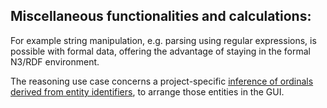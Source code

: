 ## Miscellaneous functionalities and calculations:
For example string manipulation, e.g. parsing using regular expressions, is possible with formal data, offering the advantage of staying in the formal N3/RDF environment.  

The reasoning use case concerns a project-specific [inference of ordinals derived from entity identifiers](https://github.com/nie-ine/N3-rule-based_machine-reasoning/tree/master/machineReasoning_sequence-number), to arrange those entities in the GUI.
